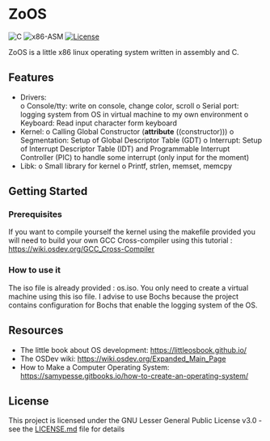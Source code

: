 # ZoOS
![C](https://img.shields.io/badge/C-blue.svg)
![x86-ASM](https://img.shields.io/badge/x86-Assembly-blue.svg)
[![License](https://img.shields.io/badge/license-LGPL-blue.svg)](https://opensource.org/licenses/MIT)

ZoOS is a little x86 linux operating system written in assembly and C. 

## Features

-	Drivers:  
  o	Console/tty: write on console, change color, scroll
  o	Serial port: logging system from OS in virtual machine to my own environment
  o	Keyboard: Read input character form keyboard
-	Kernel:
  o	Calling Global Constructor (__attribute__ ((constructor)))
  o	Segmentation: Setup of Global Descriptor Table (GDT)
  o	Interrupt: Setup of Interrupt Descriptor Table (IDT) and Programmable Interrupt Controller (PIC) to handle some interrupt (only input for the moment)
-	Libk:
  o	Small library for kernel
  o	Printf, strlen, memset, memcpy


## Getting Started

### Prerequisites

If you want to compile yourself the kernel using the makefile provided you will need to build your own GCC Cross-compiler using this tutorial : https://wiki.osdev.org/GCC_Cross-Compiler

### How to use it

The iso file is already provided : os.iso. You only need to create a virtual machine using this iso file. I advise 
to use Bochs because the project contains configuration for Bochs that enable the logging system of the OS.

## Resources

-	The little book about OS development:  https://littleosbook.github.io/
-	The OSDev wiki: https://wiki.osdev.org/Expanded_Main_Page
-	How to Make a Computer Operating System: https://samypesse.gitbooks.io/how-to-create-an-operating-system/ 

## License

This project is licensed under the GNU Lesser General Public License v3.0 - see the [LICENSE.md](LICENSE.md) file for details
